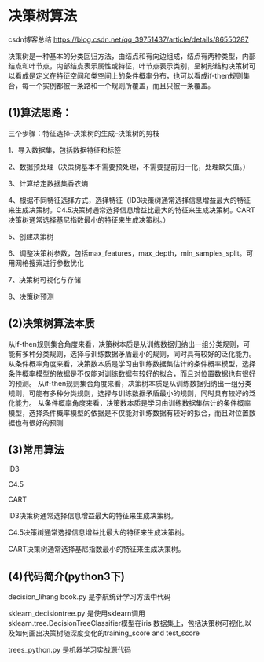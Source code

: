 # 决策树算法
csdn博客总结 https://blog.csdn.net/qq_39751437/article/details/86550287

决策树是一种基本的分类回归方法，由结点和有向边组成，结点有两种类型，内部结点和叶节点，内部结点表示属性或特征，叶节点表示类别，呈树形结构决策树可以看成是定义在特征空间和类空间上的条件概率分布，也可以看成if-then规则集合，每一个实例都被一条路和一个规则所覆盖，而且只被一条覆盖。

## (1)算法思路：

三个步骤：特征选择–决策树的生成–决策树的剪枝


1、导入数据集，包括数据特征和标签

2、数据预处理（决策树基本不需要预处理，不需要提前归一化，处理缺失值。）

3、计算给定数据集香农熵

4、根据不同特征选择方式，选择特征（ID3决策树通常选择信息增益最大的特征来生成决策树。C4.5决策树通常选择信息增益比最大的特征来生成决策树。CART决策树通常选择基尼指数最小的特征来生成决策树。）

5、创建决策树

6、调整决策树参数，包括max_features，max_depth，min_samples_split。可用网格搜索进行参数优化

7、决策树可视化与存储

8、决策树预测

## (2)决策树算法本质

从if-then规则集合角度来看，决策树本质是从训练数据归纳出一组分类规则，可能有多种分类规则，选择与训练数据矛盾最小的规则，同时具有较好的泛化能力。
从条件概率角度来看，决策数本质是学习由训练数据集估计的条件概率模型，选择条件概率模型的依据是不仅能对训练数据有较好的拟合，而且对位置数据也有很好的预测。
从if-then规则集合角度来看，决策树本质是从训练数据归纳出一组分类规则，可能有多种分类规则，选择与训练数据矛盾最小的规则，同时具有较好的泛化能力。
从条件概率角度来看，决策数本质是学习由训练数据集估计的条件概率模型，选择条件概率模型的依据是不仅能对训练数据有较好的拟合，而且对位置数据也有很好的预测

## (3)常用算法

ID3

C4.5

CART

ID3决策树通常选择信息增益最大的特征来生成决策树。

C4.5决策树通常选择信息增益比最大的特征来生成决策树。

CART决策树通常选择基尼指数最小的特征来生成决策树。

## (4)代码简介(python3下)

decision_lihang book.py 是李航统计学习方法中代码

sklearn_decisiontree.py 是使用sklearn调用sklearn.tree.DecisionTreeClassifier模型在iris 数据集上，包括决策树可视化,以及如何画出决策树随深度变化的training_score and test_score

trees_python.py 是机器学习实战源代码

